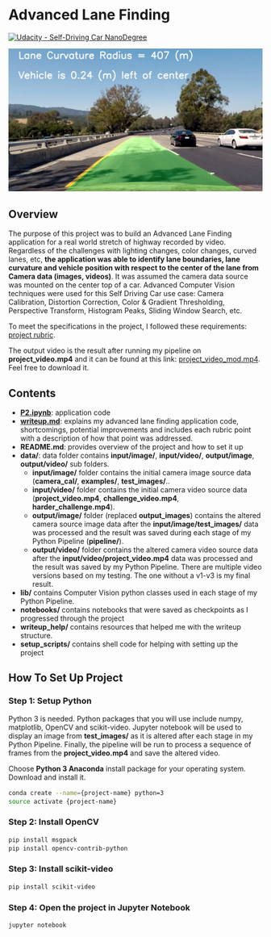 # Advanced Lane Finding

[![Udacity - Self-Driving Car NanoDegree](https://s3.amazonaws.com/udacity-sdc/github/shield-carnd.svg)](http://www.udacity.com/drive)

![Lanes Image](./data/output/image/pipeline/lane_perception/vehicle_position/test4.jpg)

## Overview

The purpose of this project was to build an Advanced Lane Finding application for a real world stretch of highway recorded by video. Regardless of the challenges with lighting changes, color changes, curved lanes, etc, **the application was able to identify lane boundaries, lane curvature and vehicle position with respect to the center of the lane from Camera data (images, videos)**. It was assumed the camera data source was mounted on the center top of a car. Advanced Computer Vision techniques were used for this Self Driving Car use case: Camera Calibration, Distortion Correction, Color & Gradient Thresholding, Perspective Transform, Histogram Peaks, Sliding Window Search, etc.

To meet the specifications in the project, I followed these requirements: [project rubric](https://review.udacity.com/#!/rubrics/1966/view).

The output video is the result after running my pipeline on **project_video.mp4** and it can be found at this link: [project_video_mod.mp4](./data/output/video/project_video_mod.mp4). Feel free to download it.

## Contents

- **[P2.ipynb](./P2.ipynb)**: application code
- **[writeup.md](./writeup.md)**: explains my advanced lane finding application code, shortcomings, potential improvements and includes each rubric point with a description of how that point was addressed.
- **README.md**: provides overview of the project and how to set it up
- **data/**: data folder contains **input/image/**, **input/video/**, **output/image**, **output/video/** sub folders.
	- **input/image/** folder contains the initial camera image source data (**camera_cal/**, **examples/**, **test_images/**..
	- **input/video/** folder contains the initial camera video source data (**project_video.mp4**, **challenge_video.mp4**, **harder_challenge.mp4**).
	- **output/image/** folder (replaced **output_images**) contains the altered camera source image data after the **input/image/test_images/** data was processed and the result was saved during each stage of my Python Pipeline (**pipeline/**).
	- **output/video/** folder contains the altered camera video source data after the **input/video/project_video.mp4** data was processed and the result was saved by my Python Pipeline. There are multiple video versions based on my testing. The one without a v1-v3 is my final result.
- **lib/** contains Computer Vision python classes used in each stage of my Python Pipeline.
- **notebooks/** contains notebooks that were saved as checkpoints as I progressed through the project
- **writeup_help/** contains resources that helped me with the writeup structure.
- **setup_scripts/** contains shell code for helping with setting up the project

## How To Set Up Project

### Step 1: Setup Python

Python 3 is needed. Python packages that you will use include numpy, matplotlib, OpenCV and scikit-video. Jupyter notebook will be used to display an image from **test_images/** as it is altered after each stage in my Python Pipeline. Finally, the pipeline will be run to process a sequence of frames from the **project_video.mp4** and save the altered video.

Choose **Python 3 Anaconda** install package for your operating system. Download and install it.

~~~bash
conda create --name={project-name} python=3
source activate {project-name}
~~~

### Step 2: Install OpenCV

~~~bash
pip install msgpack
pip install opencv-contrib-python
~~~

### Step 3: Install scikit-video

~~~bash
pip install scikit-video
~~~

### Step 4: Open the project in Jupyter Notebook

~~~bash
jupyter notebook
~~~
 
